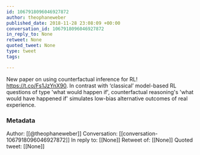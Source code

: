 ```yaml
---
id: 1067918096046927872
author: theophaneweber
published_date: 2018-11-28 23:08:09 +00:00
conversation_id: 1067918096046927872
in_reply_to: None
retweet: None
quoted_tweet: None
type: tweet
tags:

---
```


New paper on using counterfactual inference for RL! https://t.co/Fs1JzYnX90. In contrast with ‘classical’ model-based RL questions of type 'what would happen if', counterfactual reasoning's 'what would have happened if' simulates low-bias alternative outcomes of real experience.

### Metadata

Author: [[@theophaneweber]]
Conversation: [[conversation-1067918096046927872]]
In reply to: [[None]]
Retweet of: [[None]]
Quoted tweet: [[None]]

